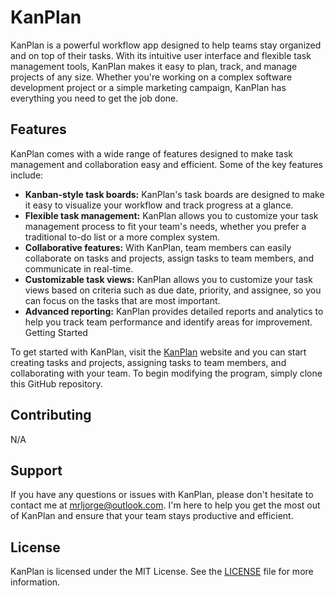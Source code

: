 # KanPlan

KanPlan is a powerful workflow app designed to help teams stay organized and on top of their tasks. With its intuitive user interface and flexible task management tools, KanPlan makes it easy to plan, track, and manage projects of any size. Whether you're working on a complex software development project or a simple marketing campaign, KanPlan has everything you need to get the job done.

## Features

KanPlan comes with a wide range of features designed to make task management and collaboration easy and efficient. Some of the key features include:

* **Kanban-style task boards:** KanPlan's task boards are designed to make it easy to visualize your workflow and track progress at a glance.
* **Flexible task management:** KanPlan allows you to customize your task management process to fit your team's needs, whether you prefer a traditional to-do list or a more complex system.
* **Collaborative features:** With KanPlan, team members can easily collaborate on tasks and projects, assign tasks to team members, and communicate in real-time.
* **Customizable task views:** KanPlan allows you to customize your task views based on criteria such as due date, priority, and assignee, so you can focus on the tasks that are most important.
* **Advanced reporting:** KanPlan provides detailed reports and analytics to help you track team performance and identify areas for improvement.
Getting Started

To get started with KanPlan, visit the [KanPlan](https://kanplan.netlify.app) website and you can start creating tasks and projects, assigning tasks to team members, and collaborating with your team. To begin modifying the program, simply clone this GitHub repository.

## Contributing

N/A

## Support

If you have any questions or issues with KanPlan, please don't hesitate to contact me at [mrljorge@outlook.com](mailto:mrljorge@outlook.com). I'm here to help you get the most out of KanPlan and ensure that your team stays productive and efficient.

## License

KanPlan is licensed under the MIT License. See the [LICENSE](https://github.com/teujorge/KanPlan/edit/main/LICENSE) file for more information.
